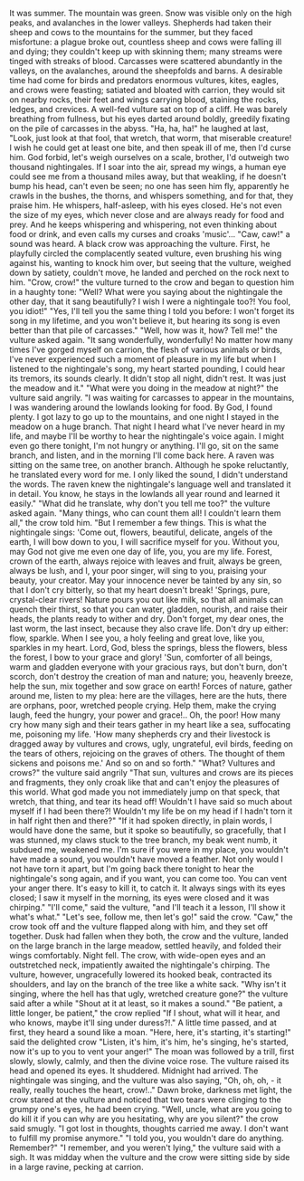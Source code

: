 It was summer. 
The mountain was green. 
Snow was visible only on the high peaks, and avalanches in the lower valleys. 
Shepherds had taken their sheep and cows to the mountains for the summer, but they faced misfortune: a plague broke out, countless sheep and cows were falling ill and dying; 
they couldn't keep up with skinning them; many streams were tinged with streaks of blood. 
Carcasses were scattered abundantly in the valleys, on the avalanches, around the sheepfolds and barns. 
A desirable time had come for birds and predators
enormous vultures, kites, eagles, and crows were feasting; satiated and bloated with carrion, they would sit on nearby rocks, their feet and wings carrying blood, staining the rocks, ledges, and crevices.
A well-fed vulture sat on top of a cliff. 
He was barely breathing from fullness, but his eyes darted around boldly, greedily fixating on the pile of carcasses in the abyss. 
"Ha, ha, ha!" he laughed at last, "Look, just look at that fool, that wretch, that worm, that miserable creature! 
I wish he could get at least one bite, and then speak ill of me, then I'd curse him. 
God forbid, let's weigh ourselves on a scale, brother, I'd outweigh two thousand nightingales. 
If I soar into the air, spread my wings, a human eye could see me from a thousand miles away, but that weakling, if he doesn't bump his head, can't even be seen; 
no one has seen him fly, apparently he crawls in the bushes, the thorns, and whispers something, and for that, they praise him. 
He whispers, half-asleep, with his eyes closed. 
He's not even the size of my eyes, which never close and are always ready for food and prey. 
And he keeps whispering and whispering, not even thinking about food or drink, and even calls my curses and croaks 'music'...
"Caw, caw!" a sound was heard. A black crow was approaching the vulture. 
First, he playfully circled the complacently seated vulture, even brushing his wing against his, wanting to knock him over, but seeing that the vulture, weighed down by satiety, couldn't move, he landed and perched on the rock next to him.
"Crow, crow!" the vulture turned to the crow and began to question him in a haughty tone: "Well? What were you saying about the nightingale the other day, that it sang beautifully? 
I wish I were a nightingale too?! 
You fool, you idiot!"
"Yes, I'll tell you the same thing I told you before: I won't forget its song in my lifetime, and you won't believe it, but hearing its song is even better than that pile of carcasses."
"Well, how was it, how? Tell me!" the vulture asked again.
"It sang wonderfully, wonderfully! 
No matter how many times I've gorged myself on carrion, the flesh of various animals or birds, I've never experienced such a moment of pleasure in my life
but when I listened to the nightingale's song, my heart started pounding, I could hear its tremors, its sounds clearly. It didn't stop all night, didn't rest. 
It was just the meadow and it."
"What were you doing in the meadow at night?" the vulture said angrily.
"I was waiting for carcasses to appear in the mountains, I was wandering around the lowlands looking for food. 
By God, I found plenty.
I got lazy to go up to the mountains, and one night I stayed in the meadow on a huge branch. 
That night I heard what I've never heard in my life, and maybe I'll be worthy to hear the nightingale's voice again. 
I might even go there tonight, I'm not hungry or anything. 
I'll go, sit on the same branch, and listen, and in the morning I'll come back here. 
A raven was sitting on the same tree, on another branch. 
Although he spoke reluctantly, he translated every word for me.
I only liked the sound, I didn't understand the words. 
The raven knew the nightingale's language well and translated it in detail. 
You know, he stays in the lowlands all year round and learned it easily."
"What did he translate, why don't you tell me too?" the vulture asked again.
"Many things, who can count them all! I couldn't learn them all," the crow told him. 
"But I remember a few things. 
This is what the nightingale sings: 'Come out, flowers, beautiful, delicate, angels of the earth, I will bow down to you, I will sacrifice myself for you. 
Without you, may God not give me even one day of life, you, you are my life. 
Forest, crown of the earth, always rejoice with leaves and fruit, always be green, always be lush, and I, your poor singer, will sing to you, praising your beauty, your creator. 
May your innocence never be tainted by any sin, so that I don't cry bitterly, so that my heart doesn't break!
'Springs, pure, crystal-clear rivers! 
Nature pours you out like milk, so that all animals can quench their thirst, so that you can water, gladden, nourish, and raise their heads, the plants ready to wither and dry. 
Don't forget, my dear ones, the last worm, the last insect, because they also crave life. 
Don't dry up either: flow, sparkle. 
When I see you, a holy feeling and great love, like you, sparkles in my heart. 
Lord, God, bless the springs, bless the flowers, bless the forest, I bow to your grace and glory!
'Sun, comforter of all beings, warm and gladden everyone with your gracious rays, but don't burn, don't scorch, don't destroy the creation of man and nature; you, heavenly breeze, help the sun, mix together and sow grace on earth! 
Forces of nature, gather around me, listen to my plea: here are the villages, here are the huts, there are orphans, poor, wretched people crying. 
Help them, make the crying laugh, feed the hungry, your power and grace!.. 
Oh, the poor! 
How many cry
how many sigh 
and their tears gather in my heart like a sea, suffocating me, poisoning my life.
'How many shepherds cry 
and their livestock is dragged away by vultures and crows, ugly, ungrateful, evil birds, feeding on the tears of others, rejoicing on the graves of others. 
The thought of them sickens and poisons me.' 
And so on and so forth."
"What? Vultures and crows?" the vulture said angrily
"That sun, vultures and crows are its pieces and fragments, they only croak like that and can't enjoy the pleasures of this world. 
What god made you not immediately jump on that speck, that wretch, that thing, and tear its head off! 
Wouldn't I have said so much about myself if I had been there?! 
Wouldn't my life be on my head if I hadn't torn it in half right then and there?"
"If it had spoken directly, in plain words, I would have done the same, but it spoke so beautifully, so gracefully, that I was stunned, my claws stuck to the tree branch, my beak went numb, it subdued me, weakened me. 
I'm sure if you were in my place, you wouldn't have made a sound, you wouldn't have moved a feather. 
Not only would I not have torn it apart, but I'm going back there tonight to hear the nightingale's song again, and if you want, you can come too. 
You can vent your anger there. 
It's easy to kill it, to catch it. It always sings with its eyes closed; I saw it myself in the morning, its eyes were closed and it was chirping."
"I'll come," said the vulture, "and I'll teach it a lesson, I'll show it what's what."
"Let's see, follow me, then let's go!" said the crow. 
"Caw," the crow took off
and the vulture flapped along with him, and they set off together.
Dusk had fallen when they both, the crow and the vulture, landed on the large branch in the large meadow, settled heavily, and folded their wings comfortably.
Night fell. 
The crow, with wide-open eyes and an outstretched neck, impatiently awaited the nightingale's chirping. 
The vulture, however, ungracefully lowered its hooked beak, contracted its shoulders, and lay on the branch of the tree like a white sack.
"Why isn't it singing, where the hell has that ugly, wretched creature gone?" the vulture said after a while
"Shout at it at least, so it makes a sound."
"Be patient, a little longer, be patient," the crow replied 
"If I shout, what will it hear, and who knows, maybe it'll sing under duress?!."
A little time passed, and at first, they heard a sound like a moan.
"Here, here, it's starting, it's starting!" said the delighted crow
"Listen, it's him, it's him, he's singing, he's started, now it's up to you to vent your anger!"
The moan was followed by a trill, first slowly, slowly, calmly, and then the divine voice rose.
The vulture raised its head and opened its eyes. 
It shuddered. 
Midnight had arrived. 
The nightingale was singing, and the vulture was also saying, "Oh, oh, oh, - it really, really touches the heart, crow!.."
Dawn broke, darkness met light, the crow stared at the vulture and noticed that two tears were clinging to the grumpy one's eyes, he had been crying.
"Well, uncle, what are you going to do
kill it if you can
why are you hesitating, why are you silent?" the crow said smugly.
"I got lost in thoughts, thoughts carried me away. 
I don't want to fulfill my promise anymore."
"I told you, you wouldn't dare do anything. 
Remember?"
"I remember, and you weren't lying," the vulture said with a sigh.
It was midday when the vulture and the crow were sitting side by side in a large ravine, pecking at carrion.
